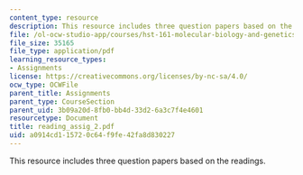```yaml
---
content_type: resource
description: This resource includes three question papers based on the readings.
file: /ol-ocw-studio-app/courses/hst-161-molecular-biology-and-genetics-in-modern-medicine-fall-2007/a0914cd115720c64f9fe42fa8d830227_reading_assig_2.pdf
file_size: 35165
file_type: application/pdf
learning_resource_types:
- Assignments
license: https://creativecommons.org/licenses/by-nc-sa/4.0/
ocw_type: OCWFile
parent_title: Assignments
parent_type: CourseSection
parent_uid: 3b09a20d-8fb0-bb4d-33d2-6a3c7f4e4601
resourcetype: Document
title: reading_assig_2.pdf
uid: a0914cd1-1572-0c64-f9fe-42fa8d830227
---
```

This resource includes three question papers based on the readings.
